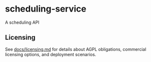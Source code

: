 # scheduling-service

A scheduling API

## Licensing

See [docs/licensing.md](docs/licensing.md) for details about AGPL obligations, commercial licensing options, and deployment scenarios.
